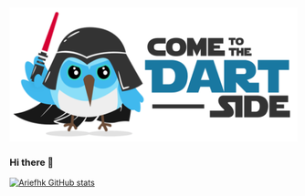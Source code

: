 ![alt text](https://github.com/kevmoo/dart_side/blob/master/Dash%20Dart%20PNG%20%20-%20white.png?raw=true)
### Hi there 👋

[![Ariefhk GitHub stats](https://github-readme-stats.vercel.app/api?username=ariefhk)](https://github.com/anuraghazra/github-readme-stats)


<!--
**ariefhk/ariefhk** is a ✨ _special_ ✨ repository because its `README.md` (this file) appears on your GitHub profile.

Here are some ideas to get you started:

- 🔭 I’m currently working on ...
- 🌱 I’m currently learning ...
- 👯 I’m looking to collaborate on ...
- 🤔 I’m looking for help with ...
- 💬 Ask me about ...
- 📫 How to reach me: ...
- 😄 Pronouns: ...
- ⚡ Fun fact: ...
-->
